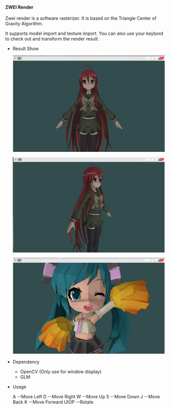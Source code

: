 #### ZWEI Render

Zwei render is a software rasterizer. It is based on the Triangle Center of Gravity Algorithm.

It supports model import and texture import. You can also use your keybord to check out and transform the render result.

- Result Show

  ![1](/Result/1.jpg)

  ![2](/Result/2.jpg)

  ![3](/Result/5.jpg)



- Dependency
  - OpenCV (Only use for window display)
  - GLM



- Usage

  A								--Move Left
  D								--Move Right
  W							   --Move Up
  S							     --Move Down
  J								  --Move Back
  K								 --Move Forward
  UIOP						   --Rotate